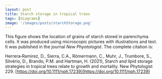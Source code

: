 ```yaml
---
layout: post
title: Starch storage in tropical trees			
tags: [diagrams]
image: '/images/posts/starchStorage.png'
---
```


This figure shows the location of grains of starch stored in parenchyma cells. It was produced using microscopic pictures with illustrations and text. It was published in the journal *New Phyotologist*. The complete citation is:

Herrera‐Ramirez, D., Sierra, C.A., Römermann, C., Muhr, J., Trumbore, S., Silvério, D., Brando, P.M. and Hartman, H. (2021), Starch and lipid storage strategies in tropical trees relate to growth and mortality. New Phytologist 229. [https://doi.org/10.1111/nph.17239](https://doi.org/10.1111/nph.17239)

